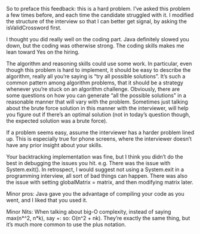 So to preface this feedback: this is a hard problem. I’ve asked this problem a few times before, and each time the candidate struggled with it. I modified the structure of the interview so that I can better get signal, by asking the isValidCrossword first.


I thought you did really well on the coding part. Java definitely slowed you down, but the coding was otherwise strong. The coding skills makes me lean toward Yes on the hiring.


The algorithm and reasoning skills could use some work. In particular, even though this problem is hard to implement, it should be easy to describe the algorithm, really all you’re saying is “try all possible solutions”. It’s such a common pattern among algorithm problems, that it should be a strategy whenever you’re stuck on an algorithm challenge. Obviously, there are some questions on how you can generate “all the possible solutions” in a reasonable manner that will vary with the problem. Sometimes just talking about the brute force solution in this manner with the interviewer, will help you figure out if there’s an optimal solution (not in today’s question though, the expected solution was a brute force).


If a problem seems easy, assume the interviewer has a harder problem lined up. This is especially true for phone screens, where the interviewer doesn’t have any prior insight about your skills.


Your backtracking implementation was fine, but I think you didn’t do the best in debugging the issues you hit. e.g. There was the issue with System.exit(). In retrospect, I would suggest not using a System.exit in a programming interview, all sort of bad things can happen. There was also the issue with setting globalMatrix = matrix, and then modifying matrix later.


Minor pros: Java gave you the advantage of compiling your code as you went, and I liked that you used it.


Minor Nits: When talking about big-O complexity, instead of saying max(n*^2, n*k), say +: so: O(n^2 + nk). They’re exactly the same thing, but it’s much more common to use the plus notation.
